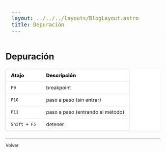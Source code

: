 ```yaml
---
layout: ../../../layouts/BlogLayout.astro
title: Depuración
---
```


# Depuración

| Atajo        | Descripción                      |
| ------------ | -------------------------------- |
| `F9`         | breakpoint                       |
| `F10`        | paso a paso (sin entrar)         |
| `F11`        | paso a paso (entrando al método) |
| `Shift + F5` | detener                          |

<hr>

<p class="link-back-container">
  <a class="link-back" href="/blog/visualstudio">Volver</a>
</p>

<style>
  .link-back-container {
    margin: 0;
  }

  .link-back {
    color: var(--color-text);
    text-decoration: none;
    cursor: pointer;
  }

  .link-back:hover {
    color: crimson
  }

pre code {
  background: #232136;
  color: #fff;
  border-radius: 8px;
  padding: 1rem 1.2rem;
  display: block;
  font-size: 1.05rem;
  font-family: 'Fira Mono', 'Consolas', 'Menlo', monospace;
  line-height: 1.6;
  box-shadow: 0 2px 8px rgba(0,0,0,0.04);
  overflow-x: auto;
}

pre {
  background: #232136;
  border-radius: 8px;
  margin: 1.2rem 0;
  padding: 0;
  box-shadow: 0 2px 8px rgba(0,0,0,0.04);
  overflow-x: auto;
}

table {
  width: 100%;
  border-collapse: collapse;
  margin: 1.5rem 0;
  background: var(--color-bg-secondary, #fff);
  font-size: 1rem;
  overflow: hidden;
  box-shadow: 0 2px 8px rgba(35,33,54,0.06);
}

th, td {
  border: 1px solid #e1e1e1;
  padding: 0.6rem 1rem;
  text-align: left;
}

th {
  font-weight: 900;
}
</style>

